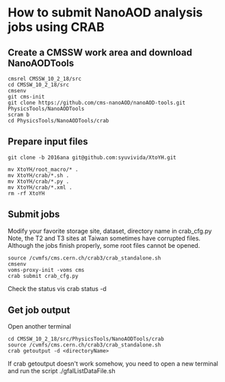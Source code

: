 # How to submit NanoAOD analysis jobs using CRAB

## Create a CMSSW work area and download NanoAODTools
```
cmsrel CMSSW_10_2_18/src
cd CMSSW_10_2_18/src
cmsenv
git cms-init   
git clone https://github.com/cms-nanoAOD/nanoAOD-tools.git PhysicsTools/NanoAODTools
scram b
cd PhysicsTools/NanoAODTools/crab
```

## Prepare input files

```
git clone -b 2016ana git@github.com:syuvivida/XtoYH.git

mv XtoYH/root_macro/* .
mv XtoYH/crab/*.sh .
mv XtoYH/crab/*.py .
mv XtoYH/crab/*.xml .
rm -rf XtoYH
```

## Submit jobs
Modify your favorite storage site, dataset, directory name in crab_cfg.py
Note, the T2 and T3 sites at Taiwan sometimes have corrupted files.
Although the jobs finish properly, some root files cannot be opened.
```
source /cvmfs/cms.cern.ch/crab3/crab_standalone.sh
cmsenv
voms-proxy-init -voms cms
crab submit crab_cfg.py
```

Check the status vis crab status -d <directoryName>

## Get job output
Open another terminal
```
cd CMSSW_10_2_18/src/PhysicsTools/NanoAODTools/crab
source /cvmfs/cms.cern.ch/crab3/crab_standalone.sh
crab getoutput -d <directoryName>
```

If crab getoutput doesn't work somehow, you need to open a new terminal and run the script ./gfalListDataFile.sh
